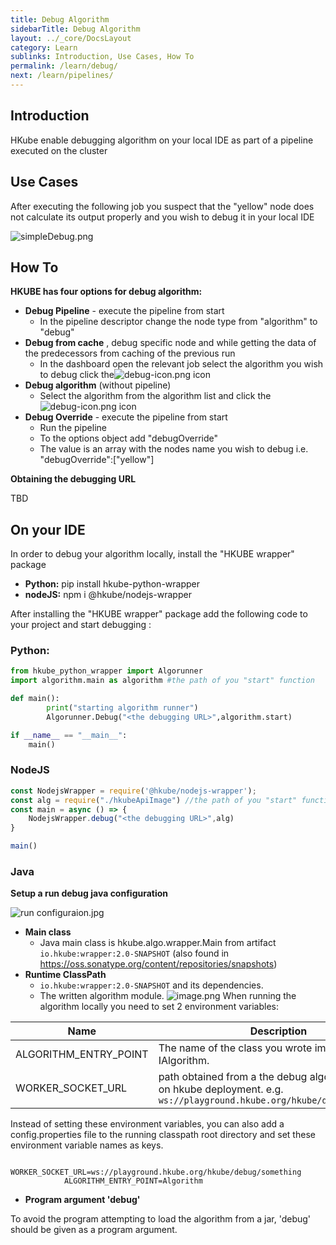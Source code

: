 ```yaml
---
title: Debug Algorithm 
sidebarTitle: Debug Algorithm 
layout: ../_core/DocsLayout
category: Learn
sublinks: Introduction, Use Cases, How To
permalink: /learn/debug/
next: /learn/pipelines/
---
```

## Introduction
HKube enable debugging algorithm on your local IDE as part of a pipeline executed on the cluster

## Use Cases 
 After executing the following job you suspect that the "yellow" node does not calculate its output properly and you wish to debug it in your local IDE  

![simpleDebug.png](https://images.zenhubusercontent.com/5ddb91c470bd590001fbdfae/0df5c0ec-5325-49b7-9298-f46f1d83757f)

## How To
**HKUBE has four options for debug algorithm:** 

-  **Debug  Pipeline** - execute the pipeline from start 
    -  In the pipeline descriptor change the node type from "algorithm" to "debug"
-  **Debug from cache** , debug  specific node and while getting the data of the predecessors from caching of the previous run 
     -  In the dashboard open the relevant job select the algorithm you wish to debug click the![debug-icon.png](https://images.zenhubusercontent.com/5ddb91c470bd590001fbdfae/883feb2f-6255-4a0a-ba3a-055ae315c1a9) icon
-  **Debug algorithm** (without pipeline)
     -  Select the algorithm from the algorithm list and click the![debug-icon.png](https://images.zenhubusercontent.com/5ddb91c470bd590001fbdfae/883feb2f-6255-4a0a-ba3a-055ae315c1a9)  icon
-  **Debug Override**  - execute the pipeline from start
    -   Run the pipeline 
    -   To the options object add "debugOverride"
    -   The value is an array with the nodes name you wish to debug i.e. "debugOverride":["yellow"]

**Obtaining the debugging URL**

TBD

## On your IDE

In order to debug your algorithm locally, install the "HKUBE wrapper" package 

-  **Python:** pip install hkube-python-wrapper
-  **nodeJS:** npm i @hkube/nodejs-wrapper

After installing the "HKUBE wrapper" package
add the following code to your project and start debugging :

### Python:

```python
from hkube_python_wrapper import Algorunner
import algorithm.main as algorithm #the path of you "start" function

def main():
        print("starting algorithm runner")
        Algorunner.Debug("<the debugging URL>",algorithm.start)

if __name__ == "__main__":
    main()
```

### NodeJS
```javascript
const NodejsWrapper = require('@hkube/nodejs-wrapper');
const alg = require("./hkubeApiImage") //the path of you "start" function
const main = async () => {
    NodejsWrapper.debug("<the debugging URL>",alg)
}

main()
```

### Java

**Setup a  run debug java configuration**

![run configuraion.jpg](https://images.zenhubusercontent.com/5cd15ae29569e0651a18b5ba/eac146a1-73ec-4e13-8ccd-f9d630985c9c)

-  **Main class**
    - Java main class is hkube.algo.wrapper.Main from artifact `io.hkube:wrapper:2.0-SNAPSHOT` (also found in https://oss.sonatype.org/content/repositories/snapshots)
-  **Runtime ClassPath**
    - `io.hkube:wrapper:2.0-SNAPSHOT` and its dependencies.
    - The written algorithm module.
![image.png](https://images.zenhubusercontent.com/5ddb91c470bd590001fbdfae/6d8a53c3-5165-4437-91a6-52d38b2a7c70)
    When running the algorithm locally you need to set 2 environment variables:

| Name | Description | 
|--|--|
|ALGORITHM_ENTRY_POINT|The name of the class you wrote implementing IAlgorithm.|
|WORKER_SOCKET_URL|path obtained from a the debug algorithm defined on hkube deployment. e.g. `ws://playground.hkube.org/hkube/debug/something`|

Instead of setting these environment variables, you can also add a config.properties file to the running classpath root directory and set these environment variable names as keys.

                WORKER_SOCKET_URL=ws://playground.hkube.org/hkube/debug/something
                ALGORITHM_ENTRY_POINT=Algorithm

-  **Program argument 'debug'**

To avoid the program attempting to load the algorithm from a jar, 'debug' should be given as a program argument.
